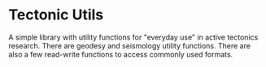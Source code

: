 # Tectonic Utils

A simple library with utility functions for "everyday use" in active tectonics research. There are geodesy and seismology utility functions. There are also a few read-write functions to access commonly used formats. 